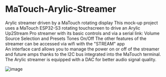 # MaTouch-Arylic-Streamer
Arylic streamer driven by a MaTouch rotating display
This mock-up project uses a MaTouch ESP32-S3 rotating touchscreen to drive an Arylic Up2Stream Pro streamer with its basic controls and via a serial link:
Volume
Source Selection and Presets
Tones
On/Off
The other features of the streamer can be accessed via wifi with the "STREAM" app  
An interface card allows you to manage the power on or off of the streamer and future amps thanks to the I2C bus integrated into the MaTouch terminal.
The Arylic streamer is equipped with a DAC for better audio signal quality.

![image](https://github.com/Domotique25/MaTouch-Arylic-Streamer/assets/149935922/06f62265-aa90-423a-baf2-383187635206)


